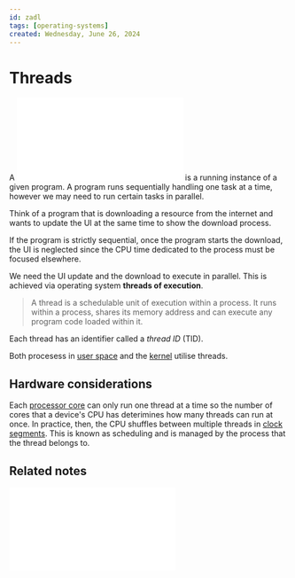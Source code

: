 ```yaml
---
id: zadl
tags: [operating-systems]
created: Wednesday, June 26, 2024
---
```


# Threads

A ![process](static/Processes.md) is a running instance of a given program. A program
runs sequentially handling one task at a time, however we may need to run
certain tasks in parallel.

Think of a program that is downloading a resource from the internet and wants to
update the UI at the same time to show the download process.

If the program is strictly sequential, once the program starts the download, the
UI is neglected since the CPU time dedicated to the process must be focused
elsewhere.

We need the UI update and the download to execute in parallel. This is achieved
via operating system **threads of execution**.

> A thread is a schedulable unit of execution within a process. It runs within a
> process, shares its memory address and can execute any program code loaded
> within it.

Each thread has an identifier called a _thread ID_ (TID).

Both procesess in [user space](User_Space.md) and the [kernel](The_kernel.md)
utilise threads.

## Hardware considerations

Each [processor core](./CPU_architecture.md) can only run one thread at a time
so the number of cores that a device's CPU has deterimines how many threads can
run at once. In practice, then, the CPU shuffles between multiple threads in
[clock segments](./Clock_signals.md). This is known as scheduling and is managed
by the process that the thread belongs to.

## Related notes

![Processes](static/Processes.md)
